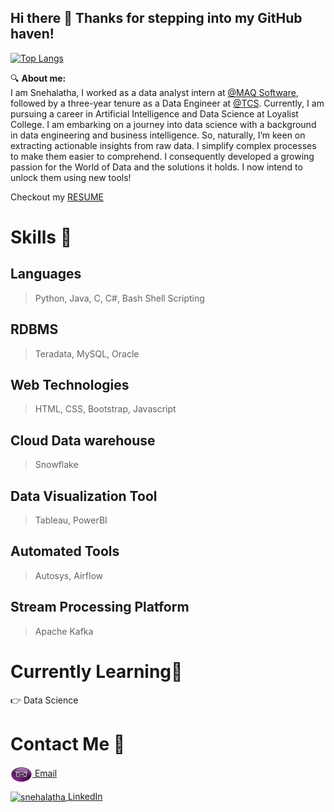 ## Hi there 👋 Thanks for stepping into my GitHub haven!

[![Top Langs](https://github-readme-stats.vercel.app/api/top-langs/?username=snehalathatuniki&layout=compact)](https://github.com/snehalathatuniki/github-readme-stats)

🔍 __About me:__  
I am Snehalatha, I worked as a data analyst intern at [@MAQ Software](https://maqsoftware.com/), followed by a three-year tenure as a Data Engineer at [@TCS](https://www.tcs.com/). Currently, I am pursuing a career in Artificial Intelligence and Data Science at Loyalist College.  I am embarking on a journey into data science with a background in data engineering and business intelligence. So, naturally, I’m keen on extracting actionable insights from raw data.  I simplify complex processes to make them easier to comprehend. I consequently developed a growing passion for the World of Data and the solutions it holds.  I now intend to unlock them using new tools!

Checkout my [RESUME](https://github.com/snehalathatuniki/snehalathatuniki.github.io/blob/master/pdf/Resume.pdf)

# Skills 🌟
## Languages
> Python, Java, C, C#, Bash Shell Scripting

## RDBMS
> Teradata, MySQL, Oracle

## Web Technologies
> HTML, CSS, Bootstrap, Javascript

## Cloud Data warehouse
> Snowflake

## Data Visualization Tool
> Tableau, PowerBI

## Automated Tools
> Autosys, Airflow

## Stream Processing Platform
> Apache Kafka

# Currently Learning🎯

👉 Data Science

# Contact Me 📱
<a href="mailto:sneha.vps888@gmail.com" target="blank"><img align="center" src="https://github.com/snehalathatuniki/snehalathatuniki.github.io/blob/master/images/Email.png?raw=true" alt="sneha.vps888@gmail.com" height="25" width="35" /> [Email](mailto:sneha.vps888@gmail.com)

<a href="https://www.linkedin.com/in/snehalatha-tuniki/" target="blank"><img align="center" src="https://icon-library.com/images/linkedin-icon-eps/linkedin-icon-eps-29.jpg" alt="snehalatha" height="25" width="25" /> [LinkedIn](https://www.linkedin.com/in/snehalatha-tuniki/)

<!--
**snehalathatuniki/snehalathatuniki** is a ✨ _special_ ✨ repository because its `README.md` (this file) appears on your GitHub profile.

Here are some ideas to get you started:

- 🔭 I’m currently working on ...
- 🌱 I’m currently learning ...
- 👯 I’m looking to collaborate on ...
- 🤔 I’m looking for help with ...
- 💬 Ask me about ...
- 📫 How to reach me: ...
- 😄 Pronouns: ...
- ⚡ Fun fact: ...
-->
